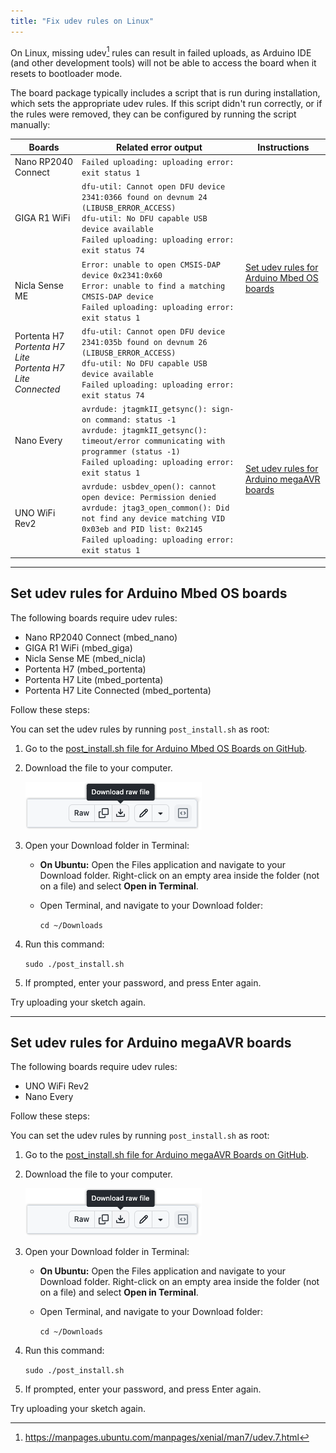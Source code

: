 ```yaml
---
title: "Fix udev rules on Linux"
---
```


On Linux, missing udev[^1] rules can result in failed uploads, as Arduino IDE (and other development tools) will not be able to access the board when it resets to bootloader mode.

The board package typically includes a script that is run during installation, which sets the appropriate udev rules. If this script didn't run correctly, or if the rules were removed, they can be configured by running the script manually:

[^1]: <https://manpages.ubuntu.com/manpages/xenial/man7/udev.7.html>

<table>
<thead>
  <tr>
    <th>Boards</th>
    <th>Related error output</th>
    <th>Instructions</th>
  </tr>
</thead>
<tbody>
  <tr>
    <td>Nano RP2040 Connect</td>
    <td><code>Failed uploading: uploading error: exit status 1</code></td>
    <td rowspan="4"><a href="#mbed-os">Set udev rules for Arduino Mbed OS boards</a></td>
  </tr>
  <tr>
    <td>GIGA R1 WiFi</td>
    <td>
      <code>dfu-util: Cannot open DFU device 2341:0366 found on devnum 24 (LIBUSB_ERROR_ACCESS)</code><br>
      <code>dfu-util: No DFU capable USB device available</code><br>
      <code>Failed uploading: uploading error: exit status 74</code>
    </td>
  </tr>
  <tr>
    <td>Nicla Sense ME</td>
    <td>
      <code>Error: unable to open CMSIS-DAP device 0x2341:0x60</code><br>
      <code>Error: unable to find a matching CMSIS-DAP device</code><br>
      <code>Failed uploading: uploading error: exit status 1</code>
    </td>
  </tr>
  <tr>
    <td>
      Portenta H7<br>
      <i>Portenta H7 Lite</i><br>
      <i>Portenta H7 Lite Connected</i>
    </td>
    <td>
      <code>dfu-util: Cannot open DFU device 2341:035b found on devnum 26 (LIBUSB_ERROR_ACCESS)</code><br>
      <code>dfu-util: No DFU capable USB device available</code><br>
      <code>Failed uploading: uploading error: exit status 74</code>
    </td>
  </tr>
  <tr>
    <td>Nano Every</td>
    <td>
      <code>avrdude: jtagmkII_getsync(): sign-on command: status -1</code><br>
      <code>avrdude: jtagmkII_getsync(): timeout/error communicating with programmer (status -1)</code><br>
      <code>Failed uploading: uploading error: exit status 1</code>
    </td>
    <td rowspan="2"><a href="#megaAVR">Set udev rules for Arduino megaAVR boards</a></td>
  </tr>
  <tr>
    <td>UNO WiFi Rev2</td>
    <td>
      <code>avrdude: usbdev_open(): cannot open device: Permission denied</code><br>
      <code>avrdude: jtag3_open_common(): Did not find any device matching VID 0x03eb and PID list: 0x2145</code><br>
      <code>Failed uploading: uploading error: exit status 1</code>
    </td>
  </tr>
</tbody>
</table>

---

<a id="mbed-os"></a>

## Set udev rules for Arduino Mbed OS boards

The following boards require udev rules:

* Nano RP2040 Connect (mbed_nano)
* GIGA R1 WiFi (mbed_giga)
* Nicla Sense ME (mbed_nicla)
* Portenta H7 (mbed_portenta)
* Portenta H7 Lite (mbed_portenta)
* Portenta H7 Lite Connected (mbed_portenta)

Follow these steps:

You can set the udev rules by running `post_install.sh` as root:

1. Go to the [post_install.sh file for Arduino Mbed OS Boards on GitHub](https://github.com/arduino/ArduinoCore-mbed/blob/main/post_install.sh).

2. Download the file to your computer.

   ![The "Download raw file" button on github.com](img/github-udev-download.png)

3. Open your Download folder in Terminal:
   * **On Ubuntu:** Open the Files application and navigate to your Download folder. Right-click on an empty area inside the folder (not on a file) and select **Open in Terminal**.
   * Open Terminal, and navigate to your Download folder:

     `cd ~/Downloads`

4. Run this command:

   `sudo ./post_install.sh`

5. If prompted, enter your password, and press Enter again.

Try uploading your sketch again.

---

<a id="megaAVR"></a>

## Set udev rules for Arduino megaAVR boards

The following boards require udev rules:

* UNO WiFi Rev2
* Nano Every

Follow these steps:

You can set the udev rules by running `post_install.sh` as root:

1. Go to the [post_install.sh file for Arduino megaAVR Boards on GitHub](https://github.com/arduino/ArduinoCore-megaavr/blob/aa477bb589af002e7d974174eaf5594e74633b5f/post_install.sh).

2. Download the file to your computer.

   ![The "Download raw file" button on github.com](img/github-udev-download.png)

3. Open your Download folder in Terminal:
   * **On Ubuntu:** Open the Files application and navigate to your Download folder. Right-click on an empty area inside the folder (not on a file) and select **Open in Terminal**.
   * Open Terminal, and navigate to your Download folder:

     `cd ~/Downloads`

4. Run this command:

   `sudo ./post_install.sh`

5. If prompted, enter your password, and press Enter again.

Try uploading your sketch again.
